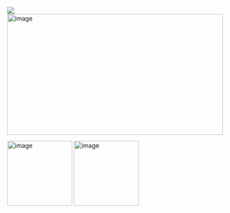 ![](https://komarev.com/ghpvc/?username=VERIFIEDreality&style=for-the-badge&label=&color=000000)
<img width="498" height="280" alt="image" src="https://github.com/user-attachments/assets/80af5523-997c-4744-9171-20d5a03be29d" />






<img width="150" height="150" alt="image" src="https://github.com/user-attachments/assets/3be88176-8fa2-49e4-8114-362b5b31283e" />
<img width="150" height="150" alt="image" src="https://github.com/user-attachments/assets/505d8656-5f4f-4082-8c6f-8dddcc5d9aa9" />
